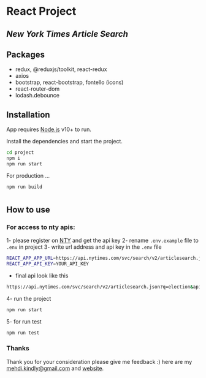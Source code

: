 # React Project

## _New York Times Article Search_

## Packages

- redux, @reduxjs/toolkit, react-redux
- axios
- bootstrap, react-bootstrap, fontello (icons)
- react-router-dom
- lodash.debounce

## Installation

App requires [Node.js](https://nodejs.org/) v10+ to run.

Install the dependencies and start the project.

```sh
cd project
npm i
npm run start
```

For production ...

```sh
npm run build
```

#

## How to use

### For access to nty apis:

1- please register on [NTY](https://developer.nytimes.com/) and get the api key
2- rename `.env.example` file to `.env` in project
3- write url address and api key in the `.env` file

```sh
REACT_APP_APP_URL=https://api.nytimes.com/svc/search/v2/articlesearch.json
REACT_APP_API_KEY=YOUR_API_KEY
```

- final api look like this

```sh
https://api.nytimes.com/svc/search/v2/articlesearch.json?q=election&api-key=YOUR_API_KEY
```

4- run the project

```sh
npm run start
```

5- for run test

```sh
npm run test
```

### Thanks

Thank you for your consideration please give me feedback :)
here are my <mehdi.kindly@gmail.com> and [website](https://www.mahdifalamarzi.info).
